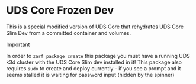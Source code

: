 # UDS Core Frozen Dev

This is a special modified version of UDS Core that rehydrates UDS Core Slim Dev from a committed container and volumes.

> [!IMPORTANT]
> In order to `zarf package create` this package you must have a running UDS k3d cluster with the UDS Core Slim dev installed in it!  This package also requires `sudo` to create and deploy currently - if you see a prompt and it seems stalled it is waiting for password input (hidden by the spinner)
